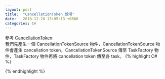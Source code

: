 ```yaml
---
layout: post
title:  "CancellationToken 說明"
date:   2018-12-28 13:05:13 +0800
categories: C#
---
```

參考 [CancellationToken](https://docs.microsoft.com/en-us/dotnet/api/system.threading.cancellationtoken?view=netframework-4.7.2)<br />
我們先產生一個 CancellationTokenSource 物件，CancellationTokenSource 物件會產生 cancellation token，CancellationTokenSource 傳至 TaskFactory 物件，TaskFactory 物件再將 cancellation token 傳至各 task。
{% highlight C# %}
        
{% endhighlight %}


